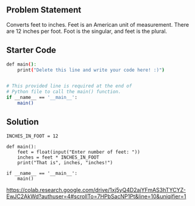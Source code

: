 

## Problem Statement

Converts feet to inches. Feet is an American unit of measurement. There are 12 inches per foot. Foot is the singular, and feet is the plural.

## Starter Code

```bash
def main():
    print("Delete this line and write your code here! :)")


# This provided line is required at the end of
# Python file to call the main() function.
if __name__ == '__main__':
    main()
```

## Solution
```
INCHES_IN_FOOT = 12

def main():
    feet = float(input("Enter number of feet: "))
    inches = feet * INCHES_IN_FOOT
    print("That is", inches, "inches!")

if __name__ == '__main__':
    main()

```
https://colab.research.google.com/drive/1xj5yQ4D2ajYFmAS3hTYCYZ-EwJC2AkWd?authuser=4#scrollTo=7HPbSacNP1Pt&line=10&uniqifier=1
